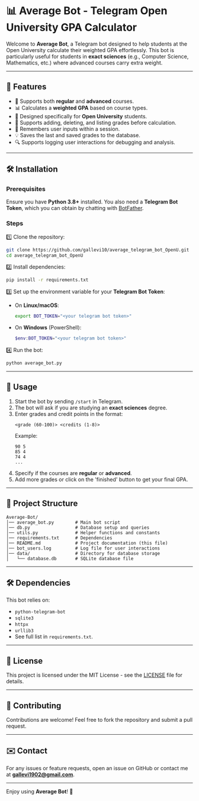 # 📊 Average Bot - Telegram Open University GPA Calculator

Welcome to **Average Bot**, a Telegram bot designed to help students at the Open University calculate their weighted GPA effortlessly.
This bot is particularly useful for students in **exact sciences** (e.g., Computer Science, Mathematics, etc.) where advanced courses carry extra weight.

---

## 🚀 Features

- 📌 Supports both **regular** and **advanced** courses.
- 📊 Calculates a **weighted GPA** based on course types.
- 🏫 Designed specifically for **Open University** students.
- 📝 Supports adding, deleting, and listing grades before calculation.
- 💾 Remembers user inputs within a session.
- 💡 Saves the last and saved grades to the database.
- 🔍 Supports logging user interactions for debugging and analysis.

---

## 🛠️ Installation

### Prerequisites
Ensure you have **Python 3.8+** installed. You also need a **Telegram Bot Token**, which you can obtain by chatting with [BotFather](https://t.me/BotFather).

### Steps

1️⃣ Clone the repository:

```sh
git clone https://github.com/gallevi10/average_telegram_bot_OpenU.git
cd average_telegram_bot_OpenU
```

2️⃣ Install dependencies:

```sh
pip install -r requirements.txt
```

3️⃣ Set up the environment variable for your **Telegram Bot Token**:

- On **Linux/macOS**:
  ```sh
  export BOT_TOKEN="<your telegram bot token>"
  ```

- On **Windows** (PowerShell):
  ```powershell
  $env:BOT_TOKEN="<your telegram bot token>"
  ```

4️⃣ Run the bot:

```sh
python average_bot.py
```

---

## 📖 Usage

1. Start the bot by sending `/start` in Telegram.
2. The bot will ask if you are studying an **exact sciences** degree.
3. Enter grades and credit points in the format:  
   ```
   <grade (60-100)> <credits (1-8)>
   ```
   Example:
   ```
   90 5
   85 4
   74 4
   ...
   ```
5. Specify if the courses are **regular** or **advanced**.
6. Add more grades or click on the 'finished' button to get your final GPA.

---

## 🔧 Project Structure

```
Average-Bot/
│── average_bot.py        # Main bot script
│── db.py                 # Database setup and queries
│── utils.py              # Helper functions and constants
│── requirements.txt      # Dependencies
│── README.md             # Project documentation (this file)
│── bot_users.log         # Log file for user interactions
│── data/                 # Directory for database storage
│   └── database.db       # SQLite database file
```

---

## 🛠 Dependencies

This bot relies on:

- `python-telegram-bot`
- `sqlite3`
- `httpx`
- `urllib3`
- See full list in `requirements.txt`.

---

## 📜 License

This project is licensed under the MIT License - see the [LICENSE](LICENSE) file for details.

---

## 🤝 Contributing

Contributions are welcome! Feel free to fork the repository and submit a pull request.

---

## ✉️ Contact

For any issues or feature requests, open an issue on GitHub or contact me at **gallevi1902@gmail.com**.

---

Enjoy using **Average Bot**! 🚀

